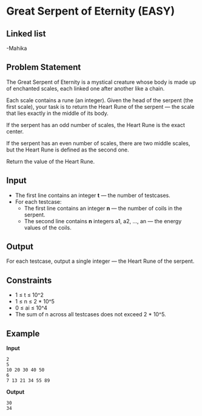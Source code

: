 # Great Serpent of Eternity (EASY)  
## Linked list  
-Mahika  

## Problem Statement  
The Great Serpent of Eternity is a mystical creature whose body is made up of enchanted scales, each linked one after another like a chain.  

Each scale contains a rune (an integer). Given the head of the serpent (the first scale), your task is to return the Heart Rune of the serpent — the scale that lies exactly in the middle of its body.  

If the serpent has an odd number of scales, the Heart Rune is the exact center.  

If the serpent has an even number of scales, there are two middle scales, but the Heart Rune is defined as the second one.  

Return the value of the Heart Rune.  

## Input  

- The first line contains an integer **t** — the number of testcases.  
- For each testcase:  
  - The first line contains an integer **n** — the number of coils in the serpent.  
  - The second line contains **n** integers a1, a2, …, an — the energy values of the coils.  

## Output  

For each testcase, output a single integer — the Heart Rune of the serpent.  

## Constraints  

- 1 ≤ t ≤ 10^2  
- 1 ≤ n ≤ 2 * 10^5  
- 0 ≤ ai ≤ 10^4  
- The sum of n across all testcases does not exceed 2 * 10^5.  

## Example  

**Input** 
```
2
5
10 20 30 40 50
6
7 13 21 34 55 89
```

**Output**
```
30
34
```

